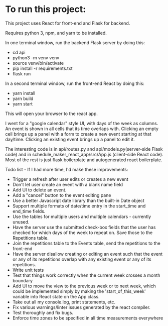 # To run this project:

This project uses React for front-end and Flask for backend.

Requires python 3, npm, and yarn to be installed.

In one terminal window, run the backend Flask server by doing this:

* cd api
* python3 -m venv venv
* source venv/bin/activate
* pip install -r requirements.txt
* flask run

In a second terminal window, run the front-end React by doing this:

* yarn install
* yarn build
* yarn start

This will open your browser to the react app.

I went for a "google calendar" style UI, with days of the week as columns. An event is shown in all cells that its time overlaps with. Clicking an empty cell brings up a panel with a form to create a new event starting at that day/time. Clicking an existing event brings up a panel to edit it.


The interesting code is in api/routes.py and api/models.py(server-side Flask code) and in schedule_maker_react_app/src/App.js (client-side React code). Most of the rest is just flask boilerplate and autogenerated react boilerplate.


Todo list - If I had more time, I'd make these improvements:

* Trigger a refresh after user edits or creates a new event
* Don't let user create an event with a blank name field
* Add UI to delete an event.
* Add a "cancel" button to the event editing pane
* Use a better Javascript date library than the built-in Date object
* Support multiple formats of date/time entry in the start_time and end_time fields.
* Use the tables for multiple users and multiple calendars - currently unused.
* Have the server use the submitted check-box fields that the user has checked for which days of the week to repeat on. Save those to the Repetitions table.
* Join the repetitions table to the Events table, send the repetitions to the front-end
* Have the server disallow creating or editing an event such that the event or any of its repetitions overlap with any existing event or any of its repetitions.
* Write unit tests
* Test that things work correctly when the current week crosses a month boundary
* Add UI to move the view to the previous week or to next week, which could be implemented simply by making the 'start_of_this_week' variable into React state on the App class.
* Take out all my console.log, print statements, etc.
* Fix various warnings/linter issues generated by the react compiler.
* Test thoroughly and fix bugs.
* Enforce time zones to be specified in all time measurements everywhere